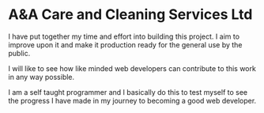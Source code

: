 # A&A Care and Cleaning Services Ltd

I have put together my time and effort into building this project. I aim to improve upon it
and make it production ready for the general use by the public.

I will like to see how like minded web developers can contribute to this work in any way possible.

I am a self taught programmer and I basically do this to test myself to see the progress I have made in my journey to becoming a good web developer.
